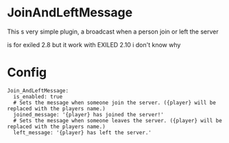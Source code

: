 # JoinAndLeftMessage
This s very simple plugin, a broadcast when a person join or left the server

is for exiled 2.8 but it work with EXILED 2.10 i don't know why

# Config
```
Join_AndLeftMessage:
  is_enabled: true
  # Sets the message when someone join the server. ({player} will be replaced with the players name.)
  joined_message: '{player} has joined the server!'
  # Sets the message when someone leaves the server. ({player} will be replaced with the players name.)
  left_message: '{player} has left the server.'
  ```
